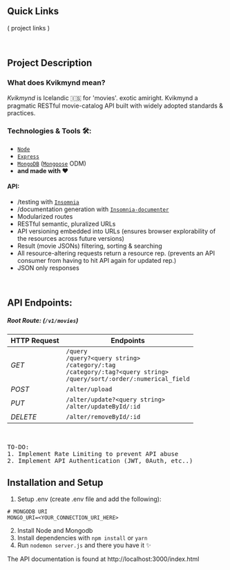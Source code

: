 ## Quick Links
( project links )

<br>

## Project Description

### What does Kvikmynd mean?

_Kvikmynd_ is Icelandic 🇮🇸 for 'movies'. exotic amiright. Kvikmynd a pragmatic RESTful movie-catalog API built with widely adopted standards &amp; practices.


### Technologies & Tools 🛠:
- [`Node`](https://nodejs.dev)
- [`Express`](https://expressjs.com)
- [`MongoDB`](https://www.mongodb.com) ([`Mongoose`](https://mongoosejs.com) ODM)
- **and made with ❤️**

#### API:
  * /testing with [`Insomnia`](https://insomnia.rest)
  * /documentation generation with [`Insomnia-documenter`](https://www.npmjs.com/package/insomnia-documenter)
  * Modularized routes
  * RESTful semantic, pluralized URLs
  * API versioning embedded into URLs (ensures browser explorability of the resources across future versions)
  * Result (movie JSONs) filtering, sorting & searching
  * All resource-altering requests return a resource rep. (prevents an API consumer from having to hit API again for updated rep.)
  * JSON only responses
<br>


## API Endpoints:

##### Root Route: (`/v1/movies`)

| HTTP Request      | Endpoints |
| ----------- | ----------- |
| _GET_      | `/query` <br> `/query?<query string>` <br> `/category/:tag` <br> `/category/:tag?<query string>` <br> `/query/sort/:order/:numerical_field` |
| _POST_   | `/alter/upload` |
| _PUT_   | `/alter/update?<query string>` <br> `/alter/updateById/:id` |
| _DELETE_   | `/alter/removeById/:id` |


<br>

<pre>
TO-DO:
1. Implement Rate Limiting to prevent API abuse
2. Implement API Authentication (JWT, 0Auth, etc..)
</pre>


## Installation and Setup

1. Setup .env (create .env file and add the following):
```
# MONGODB URI
MONGO_URI=<YOUR_CONNECTION_URI_HERE> 
```
2. Install Node and Mongodb
3. Install dependencies with `npm install` or `yarn` 
4. Run `nodemon server.js` and there you have it ✨

The API documentation is found at http://localhost:3000/index.html
